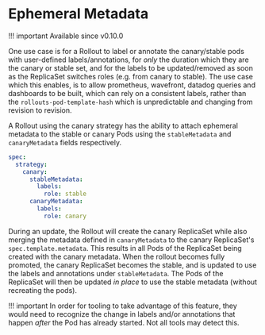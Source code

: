 # Ephemeral Metadata

!!! important
    Available since v0.10.0

One use case is for a Rollout to label or annotate the canary/stable pods with user-defined labels/annotations,
for *only* the duration which they are the canary or stable set, and for the labels to be updated/removed as soon
as the ReplicaSet switches roles (e.g. from canary to stable). The use case which this enables, is to allow
prometheus, wavefront, datadog queries and dashboards to be built, which can rely on a consistent
labels, rather than the `rollouts-pod-template-hash` which is unpredictable and changing from revision
to revision.

A Rollout using the canary strategy has the ability to attach ephemeral metadata to the stable or 
canary Pods using the `stableMetadata` and `canaryMetadata` fields respectively.

```yaml
spec:
  strategy:
    canary:
      stableMetadata:
        labels:
          role: stable
      canaryMetadata:
        labels:
          role: canary
```

During an update, the Rollout will create the canary ReplicaSet while also merging the metadata
defined in `canaryMetadata` to the canary ReplicaSet's `spec.template.metadata`. This results in all
Pods of the ReplicaSet being created with the canary metadata. When the rollout becomes fully
promoted, the canary ReplicaSet becomes the stable, and is updated to use the labels and annotations
under `stableMetadata`. The Pods of the ReplicaSet will then be updated *in place* to use the stable
metadata (without recreating the pods).

!!! important
    In order for tooling to take advantage of this feature, they would need to recognize the change
    in labels and/or annotations that happen *after* the Pod has already started. Not all tools may
    detect this.
